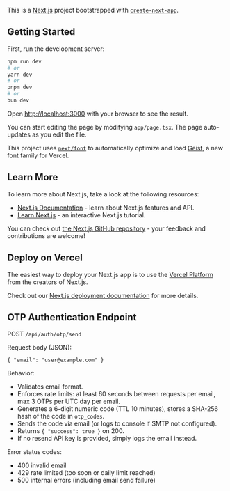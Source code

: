 This is a [Next.js](https://nextjs.org) project bootstrapped with [`create-next-app`](https://nextjs.org/docs/app/api-reference/cli/create-next-app).

## Getting Started

First, run the development server:

```bash
npm run dev
# or
yarn dev
# or
pnpm dev
# or
bun dev
```

Open [http://localhost:3000](http://localhost:3000) with your browser to see the result.

You can start editing the page by modifying `app/page.tsx`. The page auto-updates as you edit the file.

This project uses [`next/font`](https://nextjs.org/docs/app/building-your-application/optimizing/fonts) to automatically optimize and load [Geist](https://vercel.com/font), a new font family for Vercel.

## Learn More

To learn more about Next.js, take a look at the following resources:

- [Next.js Documentation](https://nextjs.org/docs) - learn about Next.js features and API.
- [Learn Next.js](https://nextjs.org/learn) - an interactive Next.js tutorial.

You can check out [the Next.js GitHub repository](https://github.com/vercel/next.js) - your feedback and contributions are welcome!

## Deploy on Vercel

The easiest way to deploy your Next.js app is to use the [Vercel Platform](https://vercel.com/new?utm_medium=default-template&filter=next.js&utm_source=create-next-app&utm_campaign=create-next-app-readme) from the creators of Next.js.

Check out our [Next.js deployment documentation](https://nextjs.org/docs/app/building-your-application/deploying) for more details.

## OTP Authentication Endpoint

POST `/api/auth/otp/send`

Request body (JSON):
```
{ "email": "user@example.com" }
```

Behavior:
- Validates email format.
- Enforces rate limits: at least 60 seconds between requests per email, max 3 OTPs per UTC day per email.
- Generates a 6-digit numeric code (TTL 10 minutes), stores a SHA-256 hash of the code in `otp_codes`.
- Sends the code via email (or logs to console if SMTP not configured).
- Returns `{ "success": true }` on 200.
- If no resend API key is provided, simply logs the email instead.

Error status codes:
- 400 invalid email
- 429 rate limited (too soon or daily limit reached)
- 500 internal errors (including email send failure)
